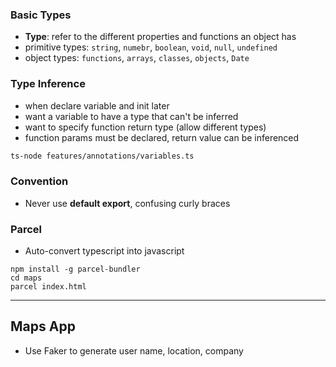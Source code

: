 ### Basic Types

- **Type**: refer to the different properties and functions an object has
- primitive types: `string`, `numebr`, `boolean`, `void`, `null`, `undefined`
- object types: `functions`, `arrays`, `classes`, `objects`, `Date`

### Type Inference

- when declare variable and init later
- want a variable to have a type that can't be inferred
- want to specify function return type (allow different types)
- function params must be declared, return value can be inferenced

```bash
ts-node features/annotations/variables.ts
```

### Convention

- Never use **default export**, confusing curly braces

### Parcel

- Auto-convert typescript into javascript

```
npm install -g parcel-bundler
cd maps
parcel index.html
```

---

## Maps App

- Use Faker to generate user name, location, company

